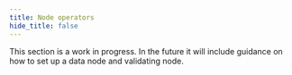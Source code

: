```yaml
---
title: Node operators
hide_title: false
---
```

This section is a work in progress. In the future it will include guidance on how to set up a data node and validating node.